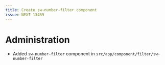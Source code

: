 ```yaml
---
title: Create sw-number-filter component
issue: NEXT-13459
---
```

# Administration
* Added `sw-number-filter` component in `src/app/component/filter/sw-number-filter`
